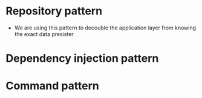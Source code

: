 # Repository pattern
- We are using this pattern to decouble the application layer from knowing the exact data presister

# Dependency injection pattern

# Command pattern
